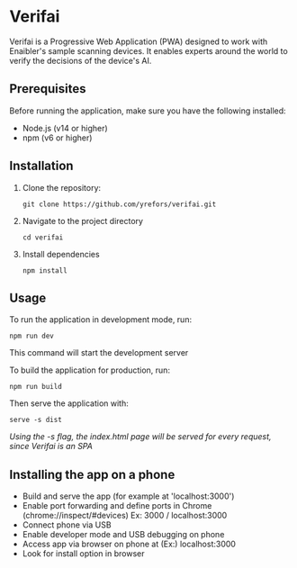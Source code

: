 # Verifai

Verifai is a Progressive Web Application (PWA) designed to work with Enaibler's sample scanning devices. It enables experts around the world to verify the decisions of the device's AI.

## Prerequisites

Before running the application, make sure you have the following installed:

- Node.js (v14 or higher)
- npm (v6 or higher)

## Installation

1. Clone the repository:

   `git clone https://github.com/yrefors/verifai.git`

2. Navigate to the project directory

   `cd verifai`

3. Install dependencies

   `npm install`

## Usage

To run the application in development mode, run:

   `npm run dev`

This command will start the development server

To build the application for production, run:

   `npm run build`

Then serve the application with:

   `serve -s dist`

   *Using the -s flag, the index.html page will be served for every request, since Verifai is an SPA*

## Installing the app on a phone

- Build and serve the app (for example at 'localhost:3000')
- Enable port forwarding and define ports in Chrome (chrome://inspect/#devices)
  Ex: 3000 / localhost:3000
- Connect phone via USB
- Enable developer mode and USB debugging on phone
- Access app via browser on phone at (Ex:) localhost:3000
- Look for install option in browser